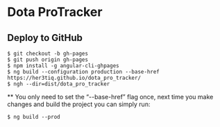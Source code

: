 # Dota ProTracker

## Deploy to GitHub
```
$ git checkout -b gh-pages
$ git push origin gh-pages
$ npm install -g angular-cli-ghpages
$ ng build --configuration production --base-href https://her3tiq.github.io/dota_pro_tracker/
$ ngh --dir=dist/dota_pro_tracker
```

** You only need to set the “--base-href” flag once, next time you make changes and build the project you can simply run:
```
$ ng build --prod
```
